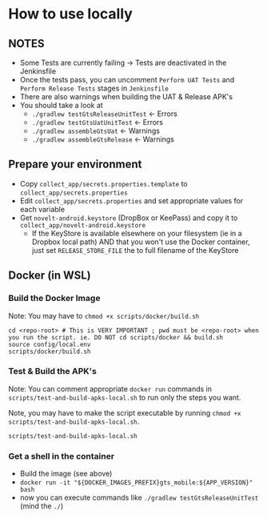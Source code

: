 # How to use locally

## NOTES
- Some Tests are currently failing -> Tests are deactivated in the Jenkinsfile
- Once the tests pass, you can uncomment `Perform UAT Tests` and `Perform Release Tests` stages in `Jenkinsfile`
- There are also warnings when building the UAT & Release APK's
- You should take a look at
  - `./gradlew testGtsReleaseUnitTest` <- Errors
  - `./gradlew testGtsUatUnitTest` <- Errors
  - `./gradlew assembleGtsUat` <- Warnings
  - `./gradlew assembleGtsRelease` <- Warnings

## Prepare your environment

- Copy `collect_app/secrets.properties.template` to `collect_app/secrets.properties`
- Edit `collect_app/secrets.properties` and set appropriate values for each variable
- Get `novelt-android.keystore` (DropBox or KeePass) and copy it to `collect_app/novelt-android.keystore`
  - If the KeyStore is available elsewhere on your filesystem (ie in a Dropbox local path) AND that you won't use the Docker container, just set `RELEASE_STORE_FILE` the to full filename of the KeyStore
  
## Docker (in WSL)

### Build the Docker Image

Note: You may have to `chmod +x scripts/docker/build.sh`

```shell
cd <repo-root> # This is VERY IMPORTANT ; pwd must be <repo-root> when you run the script. ie. DO NOT cd scripts/docker && build.sh
source config/local.env
scripts/docker/build.sh
```

### Test & Build the APK's

Note: You can comment appropriate `docker run` commands in `scripts/test-and-build-apks-local.sh` to run only the steps you want.

Note, you may have to make the script executable by running `chmod +x scripts/test-and-build-apks-local.sh`.

```shell
scripts/test-and-build-apks-local.sh
```

### Get a shell in the container
- Build the image (see above)
- `docker run -it "${DOCKER_IMAGES_PREFIX}gts_mobile:${APP_VERSION}" bash`
- now you can execute commands like `./gradlew testGtsReleaseUnitTest` (mind the `./`)
